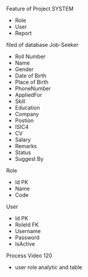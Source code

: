 Feature of Project SYSTEM 

- Role 
- User 
- Report 

filed of database 
Job-Seeker 
- Roll Number
- Name
- Gender
- Date of Birth
- Place of Birth
- PhoneNumber
- AppliedFor
- Skill
- Education
- Company
- Postion
- ISIC4
- CV
- Salary
- Remarks
- Status
- Suggest By

Role 
- Id PK 
- Name 
- Code 

User 
- Id PK
- RoleId FK 
- Username 
- Password 
- IsActive


Process Video 120 
- user role analytic and table 
